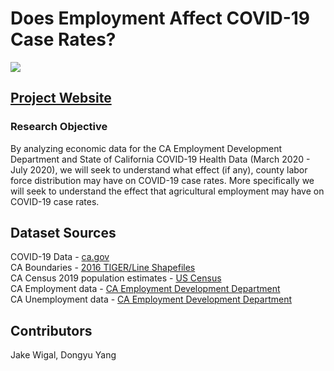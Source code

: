 # Does Employment Affect COVID-19 Case Rates?

![](https://elevationusvistttest.s3-us-west-1.amazonaws.com/covid-figures/covid-header.png)

## [Project Website](https://extremelime.com/covid-19)

### Research Objective
By analyzing economic data for the CA Employment Development Department and State of California COVID-19 Health Data (March 2020 - July 2020), we will seek to understand what effect (if any), county labor force distribution may have on COVID-19 case rates. More specifically we will seek to understand the effect that agricultural employment may have on COVID-19 case rates.

## Dataset Sources 
COVID-19 Data - [ca.gov](https://data.ca.gov/group/covid-19)\
CA Boundaries - [2016 TIGER/Line Shapefiles](https://data.ca.gov/dataset/ca-geographic-boundaries)\
CA Census 2019 population estimates - [US Census](https://www.census.gov/content/census/en/search-results.html?stateGeo=none&q=california%20population%20ca&searchtype=web&page=1)\
CA Employment data - [CA Employment Development Department](https://data.edd.ca.gov/Industry-Information-/Industry-Employment-in-California-Counties/nt76-4rha)\
CA Unemployment data - [CA Employment Development Department](https://www.labormarketinfo.edd.ca.gov/data/monthly-data-release.html)

## Contributors
Jake Wigal, Dongyu Yang
